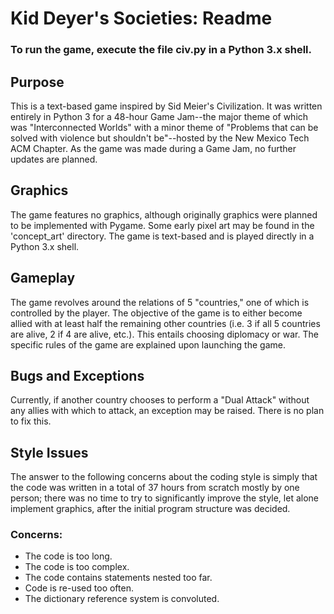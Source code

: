 # Kid Deyer's Societies: Readme #

### To run the game, execute the file civ.py in a Python 3.x shell. ###

## Purpose ##
This is a text-based game inspired by Sid Meier's Civilization. It was written entirely in
Python 3 for a 48-hour Game Jam--the major theme of which was "Interconnected Worlds" with a minor theme of "Problems that can
be solved with violence but shouldn't be"--hosted by the New Mexico Tech ACM Chapter. As the game was made during a Game Jam, no
further updates are planned.

## Graphics ##
The game features no graphics, although originally graphics were planned to be implemented with Pygame. Some early pixel art may
be found in the 'concept_art' directory. The game is text-based and is played directly in a Python 3.x shell.

## Gameplay ##
The game revolves around the relations of 5 "countries," one of which is controlled by the player. The objective of the game is
to either become allied with at least half the remaining other countries (i.e. 3 if all 5 countries are alive, 2 if 4 are alive,
etc.). This entails choosing diplomacy or war. The specific rules of the game are explained upon launching the game.

## Bugs and Exceptions ##
Currently, if another country chooses to perform a "Dual Attack" without any allies with which to attack, an exception may be
raised. There is no plan to fix this.

## Style Issues ##
The answer to the following concerns about the coding style is simply that the code was written in a total of 37 hours from
scratch mostly by one person; there was no time to try to significantly improve the style, let alone implement graphics,
after the initial program structure was decided.
### Concerns: ###
* The code is too long.
* The code is too complex.
* The code contains statements nested too far.
* Code is re-used too often.
* The dictionary reference system is convoluted.
